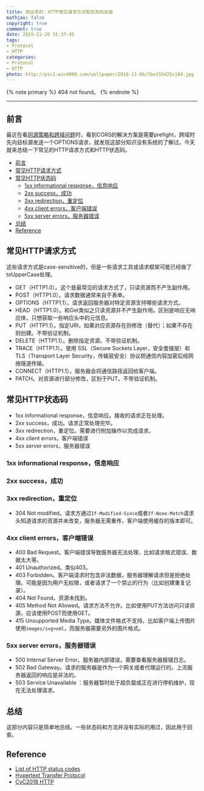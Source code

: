 ```yaml
---
title: 协议系列：HTTP常见请求方式和状态码总结
mathjax: false
copyright: true
comment: true
date: 2019-11-20 15:37:45
tags:
- Protocol
- HTTP
categories:
- Protocol
- HTTP
photo: http://pic1.win4000.com/wallpaper/2018-11-06/5be155d25c184.jpg
---
```


{% note primary %}
404 not found。
{% endnote %}

<!-- more -->

---

## 前言

最近在看[同源策略和跨域问题](/2019/11/19/secure-same-origin-policy/)时，看到CORS的解决方案是需要prefight，跨域时先向目标源发送一个OPTIONS请求，就发现这部分知识没有系统的了解过。今天就来总结一下常见的HTTP请求方式和HTTP状态码。

- [前言](#%e5%89%8d%e8%a8%80)
- [常见HTTP请求方式](#%e5%b8%b8%e8%a7%81http%e8%af%b7%e6%b1%82%e6%96%b9%e5%bc%8f)
- [常见HTTP状态码](#%e5%b8%b8%e8%a7%81http%e7%8a%b6%e6%80%81%e7%a0%81)
  - [1xx informational response，信息响应](#1xx-informational-response%e4%bf%a1%e6%81%af%e5%93%8d%e5%ba%94)
  - [2xx success，成功](#2xx-success%e6%88%90%e5%8a%9f)
  - [3xx redirection，重定位](#3xx-redirection%e9%87%8d%e5%ae%9a%e4%bd%8d)
  - [4xx client errors，客户端错误](#4xx-client-errors%e5%ae%a2%e6%88%b7%e7%ab%af%e9%94%99%e8%af%af)
  - [5xx server errors，服务器错误](#5xx-server-errors%e6%9c%8d%e5%8a%a1%e5%99%a8%e9%94%99%e8%af%af)
- [总结](#%e6%80%bb%e7%bb%93)
- [Reference](#reference)


## 常见HTTP请求方式

这些请求方式是case-sensitive的，但是一些请求工具或请求框架可能已经做了toUpperCase处理。

- GET（HTTP1.0）。这个是最常见的请求方式了，只读资源而不产生副作用。
- POST（HTTP1.0）。请求数据通常来自于表单。
- OPTIONS（HTTP1.1）。请求返回服务器对特定资源支持哪些请求方式。
- HEAD（HTTP1.0）。和Get类似之只读资源并不产生副作用。区别是响应无响应体，只想获取一些响应头中的元信息。
- PUT（HTTP1.1）。指定URI，如果对应资源存在则修改（替代）；如果不存在则创建。不带验证机制。
- DELETE（HTTP1.1）。删除指定资源。不带验证机制。
- TRACE（HTTP1.1）。使用 SSL（Secure Sockets Layer，安全套接层）和 TLS（Transport Layer Security，传输层安全）协议把通信内容加密后经网络隧道传输。
- CONNECT（HTTP1.1）。服务器会将通信路径返回给客户端。
- PATCH。对资源进行部分修改，区别于PUT。不带验证机制。

## 常见HTTP状态码

- 1xx informational response，信息响应。接收的请求正在处理。
- 2xx success，成功。请求正常处理完毕。
- 3xx redirection，重定位。需要进行附加操作以完成请求。
- 4xx client errors，客户端错误
- 5xx server errors，服务器错误

### 1xx informational response，信息响应

### 2xx success，成功

### 3xx redirection，重定位

- 304 Not modified。请求方通过`If-Modified-Since`或者`If-None-Match`请求头知道请求的资源并未改变，服务器无需重传，客户端使用缓存的版本即可。

### 4xx client errors，客户端错误

- 400 Bad Request。客户端错误导致服务器无法处理，比如请求格式错误、数据太大等。
- 401 Unauthorized。类似403。
- 403 Forbidden。客户端请求时包含非法数据，服务器理解请求但是拒绝处理。可能是因为用户无权限，或者请求了一个禁止的行为（比如创建重复记录）。
- 404 Not Found。资源未找到。
- 405 Method Not Allowed。请求方法不允许。比如使用PUT方法访问只读资源，应该使用POST而使用GET。
- 415 Unsupported Media Type。媒体文件格式不支持。比如客户端上传图片使用`images/svg+xml`，而服务器需要另外的图片格式。

### 5xx server errors，服务器错误

- 500 Internal Server Error。服务器内部错误，需要查看服务器报错日志。
- 502 Bad Gateway。请求的服务器是作为一个网关或者代理运行的。上流服务器返回的响应是非法的。
- 503 Service Unavailable ：服务器暂时处于超负载或正在进行停机维护，现在无法处理请求。

## 总结

这部分内容只是简单地总结。一些状态码和方法并没有实际的用过，因此用于回查。


## Reference

- [List of HTTP status codes](https://en.wikipedia.org/wiki/List_of_HTTP_status_codes)
- [Hypertext Transfer Protocol](https://en.wikipedia.org/wiki/Hypertext_Transfer_Protocol)
- [CyC2018 HTTP](https://github.com/CyC2018/CS-Notes/blob/master/notes/HTTP.md)